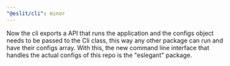 ```yaml
---
"@eslit/cli": minor
---
```


Now the cli exports a API that runs the application and the configs object needs to be passed to the Cli class, this way any other package can run and have their configs array.
With this, the new command line interface that handles the actual configs of this repo is the "eslegant" package.
